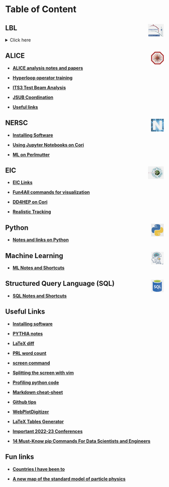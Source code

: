 # Table of Content

## LBL <img src="img/lbl_logo.jpg" width="50" height="40" style="float: right;" />

<details>
	<summary>Click here</summary>
<br/> 

- **[Useful pyjetty notes](alice/pyjetty_notes.md)**<br>

- **[Data on hiccup and fastsim](alice/hiccup_data_and_fastsim.md)**<br>

- **[Notes on pyjetty structure](alice/pyjetty_structure.md)**<br>

- **[TREX justification](misc/trex.md)**<br>

</details>

## ALICE <img src="img/alice_logo.jpg" width="40" height="40" style="float: right;" />

- **[ALICE analysis notes and papers](alice/alice_analysis_notes.md)**<br>

- **[Hyperloop operator training](alice/hyperloop_operator.md)**<br>

- **[ITS3 Test Beam Analysis](alice/its3_test_beam.md)**<br>

- **[JSUB Coordination](alice/jsub.md)**<br>

- **[Useful links](alice/alice_links.md)**<br>

## NERSC <img src="img/nersc_logo.jpg" width="40" height="40" style="float: right;" />

- **[Installing Software](nersc/installing_root.md)**<br>

- **[Using Jupyter Notebooks on Cori](nersc/jupyter.md)**<br>

- **[ML on Perlmutter](nersc/ml_on_perlmutter.md)**<br>

## EIC <img src="img/eic_logo.jpg" width="50" height="40" style="float: right;" />

- **[EIC Links](eic/eic_links.md)**<br>

- **[Fun4All commands for visualization](eic/fun4all_event_display.md)**<br>

- **[DD4HEP on Cori](eic/dd4hep.md)**<br>

- **[Realistic Tracking](eic/realistic_tracking.md)**<br>

## Python <img src="img/python_logo.jpg" width="40" height="40" style="float: right;" />

- **[Notes and links on Python](python.md)**<br>

## Machine Learning <img src="img/ml_logo.jpg" width="40" height="40" style="float: right;" />

- **[ML Notes and Shortcuts](ml/ml.md)**<br>

## Structured Query Language (SQL) <img src="img/sql_logo.jpg" width="40" height="40" style="float: right;" />

- **[SQL Notes and Shortcuts](sql/sql.md)**<br>

## Useful Links

- **[Installing software](misc/installing_software.md)**<br>

- **[PYTHIA notes](misc/pythia.md)**<br>

- **[LaTeX diff](misc/latex_diff.md)**<br>

- **[PRL word count](misc/prl_wordcount.md)**<br>

- **[screen command](misc/screen.md)**<br>

- **[Splitting the screen with vim](misc/vim_commands.md)**<br>

- **[Profiling python code](misc/profiling_python_code.md)**<br>

- **[Markdown cheat-sheet](https://github.com/adam-p/markdown-here/wiki/Markdown-Cheatsheet)**<br>

- **[Github tips](https://ohshitgit.com)**<br>

- **[WebPlotDigitizer](https://automeris.io/WebPlotDigitizer/)**<br>

- **[LaTeX Tables Generator](https://www.tablesgenerator.com)**<br>

- **[Important 2022-23 Conferences](https://indico.cern.ch/event/1120106/contributions/4703309/attachments/2379961/4066282/conferences.pdf)**<br>

- **[14 Must-Know pip Commands For Data Scientists and Engineers](https://towardsdatascience.com/14-must-know-pip-commands-for-data-scientists-and-engineers-a59ebbe0a439)**<br>

## Fun links

- **[Countries I have been to](misc/countries.md)**<br>

- **[A new map of the standard model of particle physics](https://www.quantamagazine.org/a-new-map-of-the-standard-model-of-particle-physics-20201022/)**<br>
